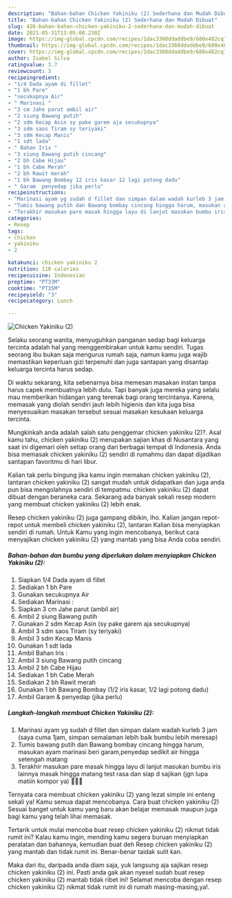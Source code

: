 ```yaml
---
description: "Bahan-bahan Chicken Yakiniku (2) Sederhana dan Mudah Dibuat"
title: "Bahan-bahan Chicken Yakiniku (2) Sederhana dan Mudah Dibuat"
slug: 426-bahan-bahan-chicken-yakiniku-2-sederhana-dan-mudah-dibuat
date: 2021-05-31T13:05:00.230Z
image: https://img-global.cpcdn.com/recipes/1dac3360ddaddbe9/680x482cq70/chicken-yakiniku-2-foto-resep-utama.jpg
thumbnail: https://img-global.cpcdn.com/recipes/1dac3360ddaddbe9/680x482cq70/chicken-yakiniku-2-foto-resep-utama.jpg
cover: https://img-global.cpcdn.com/recipes/1dac3360ddaddbe9/680x482cq70/chicken-yakiniku-2-foto-resep-utama.jpg
author: Isabel Silva
ratingvalue: 3.7
reviewcount: 3
recipeingredient:
- "1/4 Dada ayam di fillet"
- "1 bh Pare"
- "secukupnya Air"
- " Marinasi "
- "3 cm Jahe parut ambil air"
- "2 siung Bawang putih"
- "2 sdm Kecap Asin sy pake garem aja secukupnya"
- "3 sdm saos Tiram sy teriyaki"
- "3 sdm Kecap Manis"
- "1 sdt lada"
- " Bahan Iris "
- "3 siung Bawang putih cincang"
- "2 bh Cabe Hijau"
- "1 bh Cabe Merah"
- "2 bh Rawit merah"
- "1 bh Bawang Bombay 12 iris kasar 12 lagi potong dadu"
- " Garam  penyedap jika perlu"
recipeinstructions:
- "Marinasi ayam yg sudah d fillet dan simpan dalam wadah kurleb 3 jam (saya cuma 1jam, simpan semalaman lebih baik bumbu lebih meresap)"
- "Tumis bawang putih dan Bawang bombay cincang hingga harum, masukan ayam marinasi beri garam,penyedap sedikit air hingga setengah matang"
- "Terakhir masukan pare masak hingga layu di lanjut masukan bumbu iris lainnya masak hingga matang test rasa dan siap d sajikan (jgn lupa matiin kompor ya) 🤗👍🏻"
categories:
- Resep
tags:
- chicken
- yakiniku
- 2

katakunci: chicken yakiniku 2 
nutrition: 110 calories
recipecuisine: Indonesian
preptime: "PT33M"
cooktime: "PT35M"
recipeyield: "3"
recipecategory: Lunch

---
```



![Chicken Yakiniku (2)](https://img-global.cpcdn.com/recipes/1dac3360ddaddbe9/680x482cq70/chicken-yakiniku-2-foto-resep-utama.jpg)

Selaku seorang wanita, menyuguhkan panganan sedap bagi keluarga tercinta adalah hal yang menggembirakan untuk kamu sendiri. Tugas seorang ibu bukan saja mengurus rumah saja, namun kamu juga wajib memastikan keperluan gizi terpenuhi dan juga santapan yang disantap keluarga tercinta harus sedap.

Di waktu  sekarang, kita sebenarnya bisa memesan masakan instan tanpa harus capek membuatnya lebih dulu. Tapi banyak juga mereka yang selalu mau memberikan hidangan yang terenak bagi orang tercintanya. Karena, memasak yang diolah sendiri jauh lebih higienis dan kita juga bisa menyesuaikan masakan tersebut sesuai masakan kesukaan keluarga tercinta. 



Mungkinkah anda adalah salah satu penggemar chicken yakiniku (2)?. Asal kamu tahu, chicken yakiniku (2) merupakan sajian khas di Nusantara yang saat ini digemari oleh setiap orang dari berbagai tempat di Indonesia. Anda bisa memasak chicken yakiniku (2) sendiri di rumahmu dan dapat dijadikan santapan favoritmu di hari libur.

Kalian tak perlu bingung jika kamu ingin memakan chicken yakiniku (2), lantaran chicken yakiniku (2) sangat mudah untuk didapatkan dan juga anda pun bisa mengolahnya sendiri di tempatmu. chicken yakiniku (2) dapat dibuat dengan beraneka cara. Sekarang ada banyak sekali resep modern yang membuat chicken yakiniku (2) lebih enak.

Resep chicken yakiniku (2) juga gampang dibikin, lho. Kalian jangan repot-repot untuk membeli chicken yakiniku (2), lantaran Kalian bisa menyiapkan sendiri di rumah. Untuk Kamu yang ingin mencobanya, berikut cara menyajikan chicken yakiniku (2) yang mantab yang bisa Anda coba sendiri.

<!--inarticleads1-->

##### Bahan-bahan dan bumbu yang diperlukan dalam menyiapkan Chicken Yakiniku (2):

1. Siapkan 1/4 Dada ayam di fillet
1. Sediakan 1 bh Pare
1. Gunakan secukupnya Air
1. Sediakan  Marinasi :
1. Siapkan 3 cm Jahe parut (ambil air)
1. Ambil 2 siung Bawang putih
1. Gunakan 2 sdm Kecap Asin (sy pake garem aja secukupnya)
1. Ambil 3 sdm saos Tiram (sy teriyaki)
1. Ambil 3 sdm Kecap Manis
1. Gunakan 1 sdt lada
1. Ambil  Bahan Iris :
1. Ambil 3 siung Bawang putih cincang
1. Ambil 2 bh Cabe Hijau
1. Sediakan 1 bh Cabe Merah
1. Sediakan 2 bh Rawit merah
1. Gunakan 1 bh Bawang Bombay (1/2 iris kasar, 1/2 lagi potong dadu)
1. Ambil  Garam &amp; penyedap (jika perlu)




<!--inarticleads2-->

##### Langkah-langkah membuat Chicken Yakiniku (2):

1. Marinasi ayam yg sudah d fillet dan simpan dalam wadah kurleb 3 jam (saya cuma 1jam, simpan semalaman lebih baik bumbu lebih meresap)
1. Tumis bawang putih dan Bawang bombay cincang hingga harum, masukan ayam marinasi beri garam,penyedap sedikit air hingga setengah matang
1. Terakhir masukan pare masak hingga layu di lanjut masukan bumbu iris lainnya masak hingga matang test rasa dan siap d sajikan (jgn lupa matiin kompor ya) 🤗👍🏻




Ternyata cara membuat chicken yakiniku (2) yang lezat simple ini enteng sekali ya! Kamu semua dapat mencobanya. Cara buat chicken yakiniku (2) Sesuai banget untuk kamu yang baru akan belajar memasak maupun juga bagi kamu yang telah lihai memasak.

Tertarik untuk mulai mencoba buat resep chicken yakiniku (2) nikmat tidak rumit ini? Kalau kamu ingin, mending kamu segera buruan menyiapkan peralatan dan bahannya, kemudian buat deh Resep chicken yakiniku (2) yang mantab dan tidak rumit ini. Benar-benar taidak sulit kan. 

Maka dari itu, daripada anda diam saja, yuk langsung aja sajikan resep chicken yakiniku (2) ini. Pasti anda gak akan nyesel sudah buat resep chicken yakiniku (2) mantab tidak ribet ini! Selamat mencoba dengan resep chicken yakiniku (2) nikmat tidak rumit ini di rumah masing-masing,ya!.

